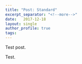 ```yaml
---
title: "Post: Standard"
excerpt_separator: "<!--more-->"
date:   2017-12-18
layout: single
author_profile: true
tags:
---
```


Test post.

<!--more-->

Test.





